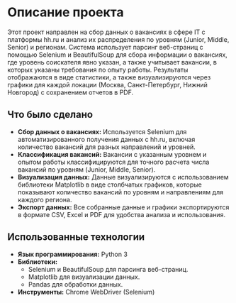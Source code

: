 # Описание проекта

Этот проект направлен на сбор данных о вакансиях в сфере IT с платформы hh.ru и анализ их распределения по уровням (Junior, Middle, Senior) и регионам. Система использует парсинг веб-страниц с помощью Selenium и BeautifulSoup для сбора информации о вакансиях, где уровень соискателя явно указан, а также учитывает вакансии, в которых указаны требования по опыту работы. Результаты отображаются в виде статистики, а также визуализируются через графики для каждой локации (Москва, Санкт-Петербург, Нижний Новгород) с сохранением отчетов в PDF.

## Что было сделано

- **Сбор данных о вакансиях:** Используется Selenium для автоматизированного получения данных с hh.ru, включая количество вакансий для разных направлений и уровней.
- **Классификация вакансий:** Вакансии с указанным уровнем и опытом работы классифицируются для точного расчета числа вакансий по уровням (Junior, Middle, Senior).
- **Визуализация данных:** Данные визуализируются с использованием библиотеки Matplotlib в виде столбчатых графиков, которые показывают количество вакансий по уровням и направлениям для каждого региона.
- **Экспорт данных:** Все собранные данные и графики экспортируются в формате CSV, Excel и PDF для удобства анализа и использования.

## Использованные технологии

- **Язык программирования:** Python 3
- **Библиотеки:**
  - Selenium и BeautifulSoup для парсинга веб-страниц.
  - Matplotlib для визуализации данных.
  - Pandas для обработки данных.
- **Инструменты:** Chrome WebDriver (Selenium)
